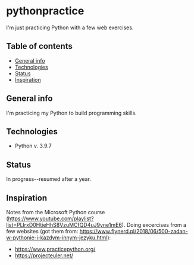 # pythonpractice
I'm just practicing Python with a few web exercises.

## Table of contents
* [General info](#general-info)
* [Technologies](#technologies)
* [Status](#status)
* [Inspiration](#inspiration)

## General info
I'm practicing my Python to build programming skills.

## Technologies
* Python v. 3.9.7

## Status
In progress--resumed after a year.

## Inspiration
Notes from the Microsoft Python course (https://www.youtube.com/playlist?list=PLlrxD0HtieHhS8VzuMCfQD4uJ9yne1mE6). Doing excercises from a few websites (got them from: https://www.flynerd.pl/2018/06/500-zadan-w-pythonie-i-kazdym-innym-jezyku.html):
* https://www.practicepython.org/
* https://projecteuler.net/
